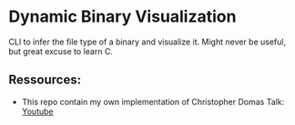 # Dynamic Binary Visualization

CLI to infer the file type of a binary and visualize it.
Might never be useful, but great excuse to learn C.

## Ressources:
- This repo contain my own implementation of Christopher Domas Talk: [Youtube](https://www.youtube.com/watch?v=C8--cXwuuFQ)
